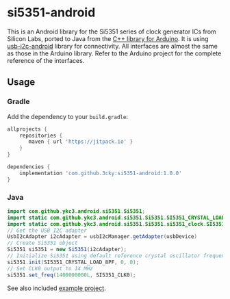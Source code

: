 # si5351-android

This is an Android library for the Si5351 series of clock generator ICs from Silicon Labs, ported to Java from the [C++ library for Arduino](https://github.com/etherkit/Si5351Arduino). It is using [usb-i2c-android](https://github.com/3cky/usb-i2c-android) library for connectivity. All interfaces are almost the same as those in the Arduino library. Refer to the Arduino project for the complete reference of the interfaces.

## Usage

### Gradle

Add the dependency to your `build.gradle`:

```gradle
allprojects {
    repositories {
       maven { url 'https://jitpack.io' }
    }
}

dependencies {
    implementation 'com.github.3cky:si5351-android:1.0.0'
}
```

### Java

```java
import com.github.ykc3.android.si5351.Si5351;
import static com.github.ykc3.android.si5351.Si5351.SI5351_CRYSTAL_LOAD_8PF;
import static com.github.ykc3.android.si5351.Si5351.si5351_clock.SI5351_CLK0;
// Get the USB I2C adapter
UsbI2cAdapter i2cAdapter = usbI2cManager.getAdapter(usbDevice)
// Create Si5351 object
Si5351 si5351 = new Si5351(i2cAdapter);
// Initialize Si5351 using default reference crystal oscillator frequency of 25 MHz 
si5351.init(SI5351_CRYSTAL_LOAD_8PF, 0, 0);
// Set CLK0 output to 14 MHz
si5351.set_freq(1400000000L, SI5351_CLK0);
```

See also included [example project](app).
